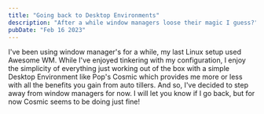 ```yaml
---
title: "Going back to Desktop Environments"
description: "After a while window managers loose their magic I guess?"
pubDate: "Feb 16 2023"
---
```


I've been using window manager's for a while, my last Linux setup used Awesome WM. While I've enjoyed tinkering with my configuration, I enjoy the simplicity of everything just working out of the box with a simple Desktop Environment like Pop's Cosmic which provides me more or less with all the benefits you gain from auto tillers. And so, I've decided to step away from window managers for now. I will let you know if I go back, but for now Cosmic seems to be doing just fine!

